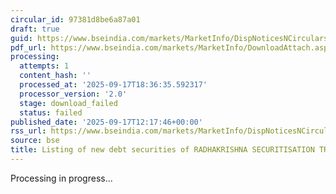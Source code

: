 ```yaml
---
circular_id: 97381d8be6a87a01
draft: true
guid: https://www.bseindia.com/markets/MarketInfo/DispNoticesNCirculars.aspx?Noticeid={13296B22-E77E-4B61-BFD5-EE0521BBF8C8}&noticeno=20250917-26&dt=09/17/2025&icount=26&totcount=57&flag=0
pdf_url: https://www.bseindia.com/markets/MarketInfo/DownloadAttach.aspx?id=20250917-26&attachedId=
processing:
  attempts: 1
  content_hash: ''
  processed_at: '2025-09-17T18:36:35.592317'
  processor_version: '2.0'
  stage: download_failed
  status: failed
published_date: '2025-09-17T12:17:46+00:00'
rss_url: https://www.bseindia.com/markets/MarketInfo/DispNoticesNCirculars.aspx?Noticeid={13296B22-E77E-4B61-BFD5-EE0521BBF8C8}&noticeno=20250917-26&dt=09/17/2025&icount=26&totcount=57&flag=0
source: bse
title: Listing of new debt securities of RADHAKRISHNA SECURITISATION TRUST
---
```


Processing in progress...